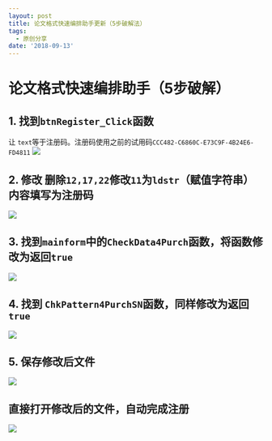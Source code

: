 ```yaml
---
layout: post
title: 论文格式快速编排助手更新（5步破解法）
tags:
  - 原创分享
date: '2018-09-13'
---
```

# 论文格式快速编排助手（5步破解）

## 1. 找到`btnRegister_Click`函数 
让 `text`等于注册码。注册码使用之前的试用码`CCC482-C6860C-E73C9F-4B24E6-FD4811`
![](http://ww1.sinaimg.cn/large/6db7045egy1fv82tongzbj21400p0wk4.jpg)

## 2. 修改 删除`12,17,22`修改`11`为`ldstr`（赋值字符串）内容填写为注册码
![](http://ww1.sinaimg.cn/large/6db7045egy1fv82txtj8bj21400p0gqv.jpg)

## 3. 找到`mainform`中的`CheckData4Purch`函数，将函数修改为返回`true` 
![](http://ww1.sinaimg.cn/large/6db7045egy1fv82u782azj21400p00xo.jpg)



## 4. 找到 `ChkPattern4PurchSN`函数，同样修改为返回`true` 
![](http://ww1.sinaimg.cn/large/6db7045egy1fv82u77iwsj21400p077v.jpg)

## 5. 保存修改后文件
![](http://ww1.sinaimg.cn/large/6db7045egy1fv82u78fwxj21400p0djd.jpg)
## 直接打开修改后的文件，自动完成注册
![](http://ww1.sinaimg.cn/large/6db7045egy1fv82u6zcw5j2074074mxz.jpg)

